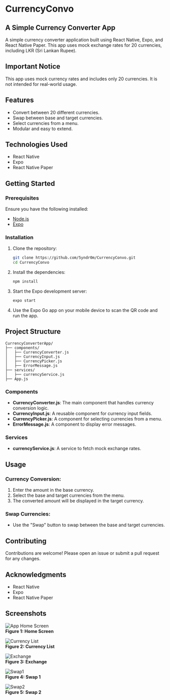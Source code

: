 # CurrencyConvo
## A Simple Currency Converter App

A simple currency converter application built using React Native, Expo, and React Native Paper. This app uses mock exchange rates for 20 currencies, including LKR (Sri Lankan Rupee).

## Important Notice

This app uses mock currency rates and includes only 20 currencies. It is not intended for real-world usage.

## Features

- Convert between 20 different currencies.
- Swap between base and target currencies.
- Select currencies from a menu.
- Modular and easy to extend.

## Technologies Used

- React Native
- Expo
- React Native Paper

## Getting Started

### Prerequisites

Ensure you have the following installed:

- [Node.js](https://nodejs.org/)
- [Expo](https://docs.expo.dev/get-started/installation/)

### Installation

1. Clone the repository:

   ```bash
   git clone https://github.com/5yndr0m/CurrencyConvo.git
   cd CurrencyConvo
   ```

2. Install the dependencies:

   ```bash
   npm install
   ```

3. Start the Expo development server:

   ```bash
   expo start
   ```

4. Use the Expo Go app on your mobile device to scan the QR code and run the app.

## Project Structure

```text
CurrencyConverterApp/
├── components/
│   ├── CurrencyConverter.js
│   ├── CurrencyInput.js
│   ├── CurrencyPicker.js
│   ├── ErrorMessage.js
├── services/
│   ├── currencyService.js
├── App.js
```

### Components

- **CurrencyConverter.js**: The main component that handles currency conversion logic.
- **CurrencyInput.js**: A reusable component for currency input fields.
- **CurrencyPicker.js**: A component for selecting currencies from a menu.
- **ErrorMessage.js**: A component to display error messages.

### Services

- **currencyService.js**: A service to fetch mock exchange rates.

## Usage

### Currency Conversion:

1. Enter the amount in the base currency.
2. Select the base and target currencies from the menu.
3. The converted amount will be displayed in the target currency.

### Swap Currencies:

- Use the "Swap" button to swap between the base and target currencies.

## Contributing

Contributions are welcome! Please open an issue or submit a pull request for any changes.

## Acknowledgments

- React Native
- Expo
- React Native Paper

## Screenshots
![App Home Screen](./screenshots/Home.jpeg)<br/>
**Figure 1: Home Screen**

![Currency List](./screenshots/CurrencyList.jpeg)<br/>
**Figure 2: Currency List**

![Exchange](./screenshots/Exchange.jpeg)<br/>
**Figure 3: Exchange**

![Swap1](./screenshots/Swap1.jpeg)<br/>
**Figure 4: Swap 1**

![Swap2](./screenshots/Swap2.jpeg)<br/>
**Figure 5: Swap 2**